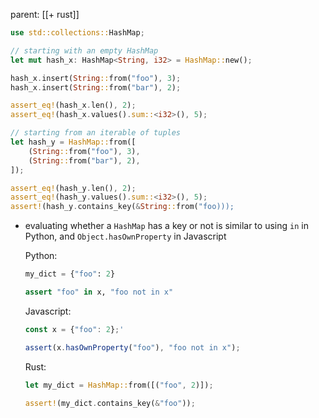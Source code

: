 parent: [[+ rust]]

```rust
use std::collections::HashMap;

// starting with an empty HashMap
let mut hash_x: HashMap<String, i32> = HashMap::new();

hash_x.insert(String::from("foo"), 3);
hash_x.insert(String::from("bar"), 2);

assert_eq!(hash_x.len(), 2);
assert_eq!(hash_x.values().sum::<i32>(), 5);

// starting from an iterable of tuples
let hash_y = HashMap::from([
	(String::from("foo"), 3),
	(String::from("bar"), 2),
]);

assert_eq!(hash_y.len(), 2);
assert_eq!(hash_y.values().sum::<i32>(), 5);
assert!(hash_y.contains_key(&String::from("foo)));
```

- evaluating whether a `HashMap` has a key or not is similar to using `in` in
  Python, and `Object.hasOwnProperty` in Javascript

  Python:

  ```python
  my_dict = {"foo": 2}

  assert "foo" in x, "foo not in x"
  ```

  Javascript:

  ```javascript
  const x = {"foo": 2};'

  assert(x.hasOwnProperty("foo"), "foo not in x");
  ```

  Rust:

  ```rust
  let my_dict = HashMap::from([("foo", 2)]);

  assert!(my_dict.contains_key(&"foo"));
  ```

